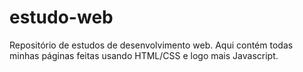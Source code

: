 # estudo-web
Repositório de estudos de desenvolvimento web. Aqui contém todas minhas páginas feitas usando HTML/CSS e logo mais Javascript.
